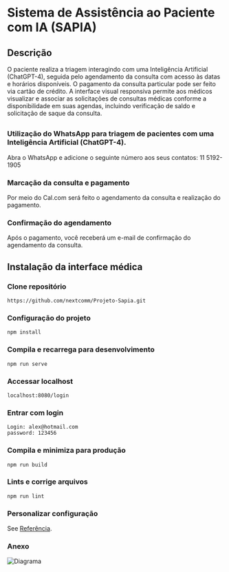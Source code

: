 # Sistema de Assistência ao Paciente com IA (SAPIA)

## Descrição

O paciente realiza a triagem interagindo com uma Inteligência Artificial (ChatGPT-4), seguida pelo agendamento da consulta com acesso às datas e horários disponíveis. O pagamento da consulta particular pode ser feito via cartão de crédito. A interface visual responsiva permite aos médicos visualizar e associar as solicitações de consultas médicas conforme a disponibilidade em suas agendas, incluindo verificação de saldo e solicitação de saque da consulta.

##

### Utilização do WhatsApp para triagem de pacientes com uma Inteligência Artificial (ChatGPT-4).

Abra o WhatsApp e adicione o seguinte número aos seus contatos: 11 5192-1905

### Marcação da consulta e pagamento

Por meio do Cal.com será feito o agendamento da consulta e realização do pagamento.

### Confirmação do agendamento

Após o pagamento, você receberá um e-mail de confirmação do agendamento da consulta.

##

## Instalação da interface médica

### Clone repositório
```
https://github.com/nextcomm/Projeto-Sapia.git
```

### Configuração do projeto
```
npm install
```

### Compila e recarrega para desenvolvimento
```
npm run serve
```
### Accessar localhost
```
localhost:8080/login
```
### Entrar com login
```
Login: alex@hotmail.com
password: 123456
```

### Compila e minimiza para produção
```
npm run build
```

### Lints e corrige arquivos
```
npm run lint
```

### Personalizar configuração
See [Referência](https://cli.vuejs.org/config/).

### Anexo
![Diagrama](https://lh3.googleusercontent.com/pw/AP1GczNSjBR66Qvg5gTIdZXsd-Z-Y4b6OiDayTmzKR9RPnDKHOlRl1-eTtqD-aIUevJe0y4vZ1aDd8NQRXmXmYphOfqoqB0TIQcEhqMNla3zY-Xrt5vEMvCmslZdNpDlXFRO9y_SvGRfmfv81YUxM9a76sj6uVZXwYqNapUIdW8mcOPqSv-sT9OcEdu_R2D9ouu7RHm7D33KE0eyWSN1Fl6AMuOFlE21lQKYJ4VlwKOQiASmAamVugnd4qmtsqWLqCao5v2no2dR1CT35zPK0D0WjTPR5sUm1wJRO1Lav1lUakVjQD8kZYxjvOyP_Bcr7uprh_zI04ExrdgHh9rWynrRrPE_lMD9yCyyThldMjOsncrLVtppSe9IG65EKGFZiKTZjt1x1DDy_sbm7EqXGdxKn-SN6he3BD4ndRbWgdDYKYdja62K1SNh3RZzIas1ygplNym4H9puH3OPnFwacivCO1icBuqJ00KdGRDuzuivODy0TnvJ2GNTK1D6SmZpBfUZ2JgMw1YWCOkOQWTDMRn11eMbtiF8Wz9K5wpLC_qHoErd1mkzaTEtY-XYkKSH6dK1Zt9pB8gjoIjWBwJF8CrChQXnr5siILKDha_CXgVJq5GfkIL-mn5RygAq9nOh4bj8ZpxBPUGUQaIKYk5q_labAt4YwdmZpd2gf9ZF61RHtfpMMeRPP-axZdF3CWJb0Ns9DCLvKRxXELWd-sXJHRcJKFo-pO_KkoaBgaeP-m4qXhJJFwZMQbBrGT1dKDss_-F8BK1wm1siRg2_wPFOtiXXB1ok9Xl0hTWqMY49SBjk4GIwmFS13rFNrAAuxDMSNlbhSCUkpUMD4YcBCy5u0yrZIqom43dJmLSmfMJr4bX7X8WmdZlNT35_lK55tRDEYn-fYPyBnEYRb1dKgZhrb_yGfx0=w748-h354-s-no-gm?authuser=0)
